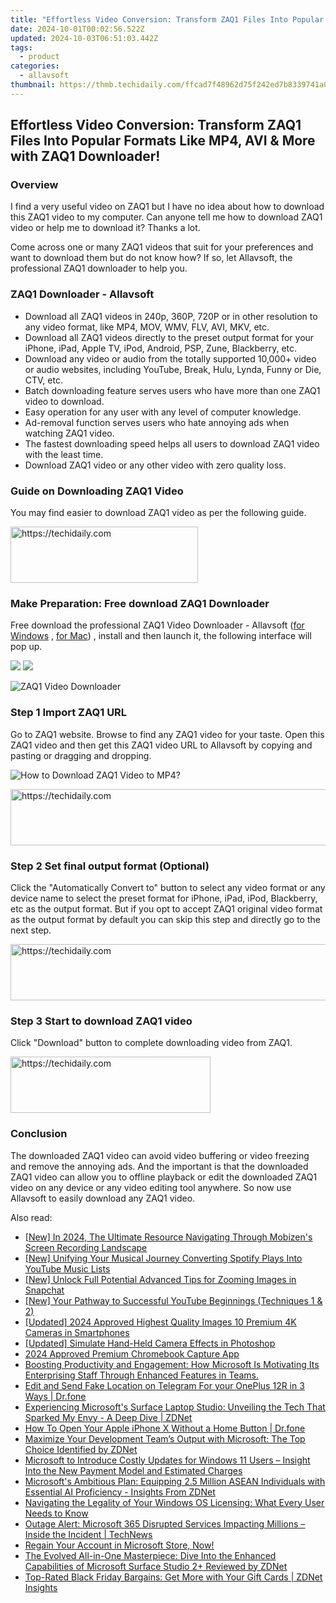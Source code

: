```yaml
---
title: "Effortless Video Conversion: Transform ZAQ1 Files Into Popular Formats Like MP4, AVI & More with ZAQ1 Downloader!"
date: 2024-10-01T00:02:56.522Z
updated: 2024-10-03T06:51:03.442Z
tags:
  - product
categories:
  - allavsoft
thumbnail: https://thmb.techidaily.com/ffcad7f48962d75f242ed7b8339741a057dbb535926e2709bec686a6dd167dd4.jpg
---
```


## Effortless Video Conversion: Transform ZAQ1 Files Into Popular Formats Like MP4, AVI & More with ZAQ1 Downloader!

### Overview

I find a very useful video on ZAQ1 but I have no idea about how to download this ZAQ1 video to my computer. Can anyone tell me how to download ZAQ1 video or help me to download it? Thanks a lot.

Come across one or many ZAQ1 videos that suit for your preferences and want to download them but do not know how? If so, let Allavsoft, the professional ZAQ1 downloader to help you.

### ZAQ1 Downloader - Allavsoft

* Download all ZAQ1 videos in 240p, 360P, 720P or in other resolution to any video format, like MP4, MOV, WMV, FLV, AVI, MKV, etc.
* Download all ZAQ1 videos directly to the preset output format for your iPhone, iPad, Apple TV, iPod, Android, PSP, Zune, Blackberry, etc.
* Download any video or audio from the totally supported 10,000+ video or audio websites, including YouTube, Break, Hulu, Lynda, Funny or Die, CTV, etc.
* Batch downloading feature serves users who have more than one ZAQ1 video to download.
* Easy operation for any user with any level of computer knowledge.
* Ad-removal function serves users who hate annoying ads when watching ZAQ1 video.
* The fastest downloading speed helps all users to download ZAQ1 video with the least time.
* Download ZAQ1 video or any other video with zero quality loss.

### Guide on Downloading ZAQ1 Video

You may find easier to download ZAQ1 video as per the following guide.

<!-- affiliate ads begin -->
<a href="https://laganoo.pxf.io/c/5597632/1528685/16446" target="_top" id="1528685">
  <img src="//a.impactradius-go.com/display-ad/16446-1528685" border="0" alt="https://techidaily.com" width="300" height="90"/>
</a>
<img height="0" width="0" src="https://laganoo.pxf.io/i/5597632/1528685/16446" style="position:absolute;visibility:hidden;" border="0" />
<!-- affiliate ads end -->

### Make Preparation: Free download ZAQ1 Downloader

Free download the professional ZAQ1 Video Downloader - Allavsoft ([for Windows](https://tools.techidaily.com/allavsoft/products/) , [for Mac](https://tools.techidaily.com/allavsoft/products/)) , install and then launch it, the following interface will pop up.

[![](https://www.allavsoft.com/how-to/../images/how-to/free-download-win.jpg)](https://tools.techidaily.com/allavsoft/products/) [![](https://www.allavsoft.com/how-to/../images/how-to/free-download-mac.jpg)](https://tools.techidaily.com/allavsoft/products/)

![ZAQ1 Video Downloader](https://www.allavsoft.com/how-to/../images/allavsoft/screen-shot-600.jpg)

### Step 1 Import ZAQ1 URL

Go to ZAQ1 website. Browse to find any ZAQ1 video for your taste. Open this ZAQ1 video and then get this ZAQ1 video URL to Allavsoft by copying and pasting or dragging and dropping.

![How to Download ZAQ1 Video to MP4?](https://www.allavsoft.com/how-to/../images/how-to/download-rtmp-video/download-rtmp-video.jpg)

<!-- affiliate ads begin -->
<a href="https://ephamedtechinc.pxf.io/c/5597632/2130530/26400" target="_top" id="2130530">
  <img src="//a.impactradius-go.com/display-ad/26400-2130530" border="0" alt="https://techidaily.com" width="728" height="90"/>
</a>
<img height="0" width="0" src="https://ephamedtechinc.pxf.io/i/5597632/2130530/26400" style="position:absolute;visibility:hidden;" border="0" />
<!-- affiliate ads end -->

### Step 2 Set final output format (Optional)

Click the "Automatically Convert to" button to select any video format or any device name to select the preset format for iPhone, iPad, iPod, Blackberry, etc as the output format. But if you opt to accept ZAQ1 original video format as the output format by default you can skip this step and directly go to the next step.

<!-- affiliate ads begin -->
<a href="https://appsumo.8odi.net/c/5597632/2068425/7443" target="_top" id="2068425">
  <img src="//a.impactradius-go.com/display-ad/7443-2068425" border="0" alt="https://techidaily.com" width="728" height="90"/>
</a>
<img height="0" width="0" src="https://appsumo.8odi.net/i/5597632/2068425/7443" style="position:absolute;visibility:hidden;" border="0" />
<!-- affiliate ads end -->

### Step 3 Start to download ZAQ1 video

Click "Download" button to complete downloading video from ZAQ1.

<!-- affiliate ads begin -->
<a href="https://bluettius.sjv.io/c/5597632/2139109/17108" target="_top" id="2139109">
  <img src="//a.impactradius-go.com/display-ad/17108-2139109" border="0" alt="https://techidaily.com" width="320" height="90"/>
</a>
<img height="0" width="0" src="https://bluettius.sjv.io/i/5597632/2139109/17108" style="position:absolute;visibility:hidden;" border="0" />
<!-- affiliate ads end -->

### Conclusion

The downloaded ZAQ1 video can avoid video buffering or video freezing and remove the annoying ads. And the important is that the downloaded ZAQ1 video can allow you to offline playback or edit the downloaded ZAQ1 video on any device or any video editing tool anywhere. So now use Allavsoft to easily download any ZAQ1 video.

<ins class="adsbygoogle"
     style="display:block"
     data-ad-format="autorelaxed"
     data-ad-client="ca-pub-7571918770474297"
     data-ad-slot="1223367746"></ins>

<ins class="adsbygoogle"
     style="display:block"
     data-ad-client="ca-pub-7571918770474297"
     data-ad-slot="8358498916"
     data-ad-format="auto"
     data-full-width-responsive="true"></ins>

<span class="atpl-alsoreadstyle">Also read:</span>
<div><ul>
<li><a href="https://screen-mirroring-recording.techidaily.com/new-in-2024-the-ultimate-resource-navigating-through-mobizens-screen-recording-landscape/"><u>[New] In 2024, The Ultimate Resource Navigating Through Mobizen's Screen Recording Landscape</u></a></li>
<li><a href="https://youtube-sure.techidaily.com/nifying-your-musical-journey-converting-spotify-plays-into-youtube-music-lists/"><u>[New] Unifying Your Musical Journey Converting Spotify Plays Into YouTube Music Lists</u></a></li>
<li><a href="https://some-approaches.techidaily.com/new-unlock-full-potential-advanced-tips-for-zooming-images-in-snapchat/"><u>[New] Unlock Full Potential Advanced Tips for Zooming Images in Snapchat</u></a></li>
<li><a href="https://facebook-video-share.techidaily.com/new-your-pathway-to-successful-youtube-beginnings-techniques-1-and-2/"><u>[New] Your Pathway to Successful YouTube Beginnings (Techniques 1 & 2)</u></a></li>
<li><a href="https://fox-friendly.techidaily.com/updated-2024-approved-highest-quality-images-10-premium-4k-cameras-in-smartphones/"><u>[Updated] 2024 Approved Highest Quality Images 10 Premium 4K Cameras in Smartphones</u></a></li>
<li><a href="https://extra-guidance.techidaily.com/updated-simulate-hand-held-camera-effects-in-photoshop/"><u>[Updated] Simulate Hand-Held Camera Effects in Photoshop</u></a></li>
<li><a href="https://desktop-recording.techidaily.com/2024-approved-premium-chromebook-capture-app/"><u>2024 Approved Premium Chromebook Capture App</u></a></li>
<li><a href="https://win-tricks.techidaily.com/boosting-productivity-and-engagement-how-microsoft-is-motivating-its-enterprising-staff-through-enhanced-features-in-teams/"><u>Boosting Productivity and Engagement: How Microsoft Is Motivating Its Enterprising Staff Through Enhanced Features in Teams.</u></a></li>
<li><a href="https://location-social.techidaily.com/edit-and-send-fake-location-on-telegram-for-your-oneplus-12r-in-3-ways-drfone-by-drfone-virtual-android/"><u>Edit and Send Fake Location on Telegram For your OnePlus 12R in 3 Ways | Dr.fone</u></a></li>
<li><a href="https://win-tricks.techidaily.com/experiencing-microsofts-surface-laptop-studio-unveiling-the-tech-that-sparked-my-envy-a-deep-dive-zdnet/"><u>Experiencing Microsoft's Surface Laptop Studio: Unveiling the Tech That Sparked My Envy - A Deep Dive | ZDNet</u></a></li>
<li><a href="https://iphone-unlock.techidaily.com/how-to-open-your-apple-iphone-x-without-a-home-button-drfone-by-drfone-ios/"><u>How To Open Your Apple iPhone X Without a Home Button | Dr.fone</u></a></li>
<li><a href="https://win-tricks.techidaily.com/maximize-your-development-teams-output-with-microsoft-the-top-choice-identified-by-zdnet/"><u>Maximize Your Development Team’s Output with Microsoft: The Top Choice Identified by ZDNet</u></a></li>
<li><a href="https://win-tricks.techidaily.com/microsoft-to-introduce-costly-updates-for-windows-11-users-insight-into-the-new-payment-model-and-estimated-charges/"><u>Microsoft to Introduce Costly Updates for Windows 11 Users – Insight Into the New Payment Model and Estimated Charges</u></a></li>
<li><a href="https://win-tricks.techidaily.com/microsofts-ambitious-plan-equipping-25-million-asean-individuals-with-essential-ai-proficiency-insights-from-zdnet/"><u>Microsoft's Ambitious Plan: Equipping 2.5 Million ASEAN Individuals with Essential AI Proficiency - Insights From ZDNet</u></a></li>
<li><a href="https://win-tricks.techidaily.com/navigating-the-legality-of-your-windows-os-licensing-what-every-user-needs-to-know/"><u>Navigating the Legality of Your Windows OS Licensing: What Every User Needs to Know</u></a></li>
<li><a href="https://win-tricks.techidaily.com/outage-alert-microsoft-365-disrupted-services-impacting-millions-inside-the-incident-technews/"><u>Outage Alert: Microsoft 365 Disrupted Services Impacting Millions – Inside the Incident | TechNews</u></a></li>
<li><a href="https://win11.techidaily.com/1719376947968-regain-your-account-in-microsoft-store-now/"><u>Regain Your Account in Microsoft Store, Now!</u></a></li>
<li><a href="https://win-tricks.techidaily.com/the-evolved-all-in-one-masterpiece-dive-into-the-enhanced-capabilities-of-microsoft-surface-studio-2plus-reviewed-by-zdnet/"><u>The Evolved All-in-One Masterpiece: Dive Into the Enhanced Capabilities of Microsoft Surface Studio 2+ Reviewed by ZDNet</u></a></li>
<li><a href="https://win-tricks.techidaily.com/top-rated-black-friday-bargains-get-more-with-your-gift-cards-zdnet-insights/"><u>Top-Rated Black Friday Bargains: Get More with Your Gift Cards | ZDNet Insights</u></a></li>
</ul></div>

